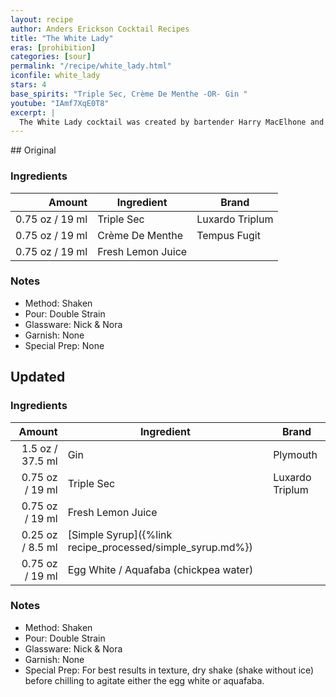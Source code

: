 ```yaml
---
layout: recipe
author: Anders Erickson Cocktail Recipes
title: "The White Lady"
eras: [prohibition]
categories: [sour]
permalink: "/recipe/white_lady.html"
iconfile: white_lady
stars: 4
base_spirits: "Triple Sec, Crème De Menthe -OR- Gin "
youtube: "IAmf7XqE0T8"
excerpt: |
  The White Lady cocktail was created by bartender Harry MacElhone and pairs gin with orange liqueur, lemon juice and egg white.
---
```


<div class="subrecipe" markdown="1">
## Original

### Ingredients

|  Amount | Ingredient        | Brand           |
| ------: | ----------------- | --------------- |
| 0.75 oz / 19 ml | Triple Sec        | Luxardo Triplum |
| 0.75 oz / 19 ml | Crème De Menthe   | Tempus Fugit    |
| 0.75 oz / 19 ml | Fresh Lemon Juice |

### Notes

- Method: Shaken
- Pour: Double Strain
- Glassware: Nick & Nora
- Garnish: None
- Special Prep: None

</div>
<div class="subrecipe" markdown="1">

## Updated

### Ingredients

|  Amount | Ingredient                                      | Brand           |
| ------: | ----------------------------------------------- | --------------- |
|  1.5 oz / 37.5 ml | Gin                                             | Plymouth        |
| 0.75 oz / 19 ml | Triple Sec                                      | Luxardo Triplum |
| 0.75 oz / 19 ml | Fresh Lemon Juice                               |
| 0.25 oz / 8.5 ml | [Simple Syrup]({%link recipe_processed/simple_syrup.md%}) |
| 0.75 oz / 19 ml | Egg White / Aquafaba (chickpea water)           |

### Notes

- Method: Shaken
- Pour: Double Strain
- Glassware: Nick & Nora
- Garnish: None
- Special Prep: For best results in texture, dry shake (shake without ice) before chilling to agitate either the egg white or aquafaba.

</div>
